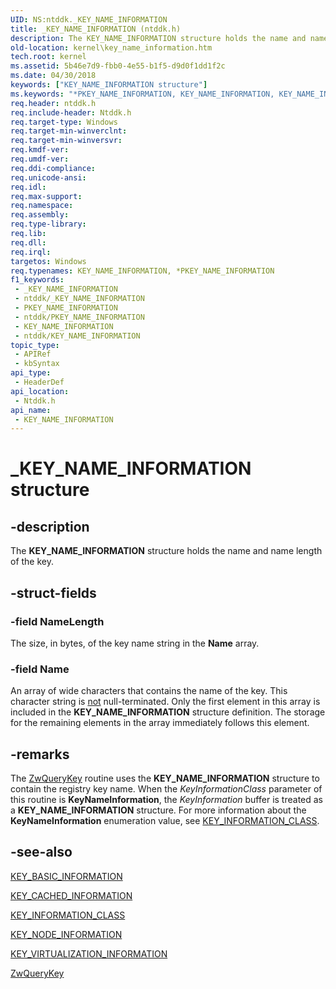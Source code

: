 ```yaml
---
UID: NS:ntddk._KEY_NAME_INFORMATION
title: _KEY_NAME_INFORMATION (ntddk.h)
description: The KEY_NAME_INFORMATION structure holds the name and name length of the key.
old-location: kernel\key_name_information.htm
tech.root: kernel
ms.assetid: 5b46e7d9-fbb0-4e55-b1f5-d9d0f1dd1f2c
ms.date: 04/30/2018
keywords: ["KEY_NAME_INFORMATION structure"]
ms.keywords: "*PKEY_NAME_INFORMATION, KEY_NAME_INFORMATION, KEY_NAME_INFORMATION structure [Kernel-Mode Driver Architecture], PKEY_NAME_INFORMATION, PKEY_NAME_INFORMATION structure pointer [Kernel-Mode Driver Architecture], _KEY_NAME_INFORMATION, kernel.key_name_information, kstruct_c_1b3b2976-9298-4d7d-a3d7-b0c8d303d29a.xml, ntddk/KEY_NAME_INFORMATION, ntddk/PKEY_NAME_INFORMATION"
req.header: ntddk.h
req.include-header: Ntddk.h
req.target-type: Windows
req.target-min-winverclnt: 
req.target-min-winversvr: 
req.kmdf-ver: 
req.umdf-ver: 
req.ddi-compliance: 
req.unicode-ansi: 
req.idl: 
req.max-support: 
req.namespace: 
req.assembly: 
req.type-library: 
req.lib: 
req.dll: 
req.irql: 
targetos: Windows
req.typenames: KEY_NAME_INFORMATION, *PKEY_NAME_INFORMATION
f1_keywords:
 - _KEY_NAME_INFORMATION
 - ntddk/_KEY_NAME_INFORMATION
 - PKEY_NAME_INFORMATION
 - ntddk/PKEY_NAME_INFORMATION
 - KEY_NAME_INFORMATION
 - ntddk/KEY_NAME_INFORMATION
topic_type:
 - APIRef
 - kbSyntax
api_type:
 - HeaderDef
api_location:
 - Ntddk.h
api_name:
 - KEY_NAME_INFORMATION
---
```


# _KEY_NAME_INFORMATION structure


## -description

The <b>KEY_NAME_INFORMATION</b> structure holds the name and name length of the key.

## -struct-fields

### -field NameLength

The size, in bytes, of the key name string in the <b>Name</b> array.

### -field Name

An array of wide characters that contains the name of the key. This character string is <u>not</u> null-terminated. Only the first element in this array is included in the <b>KEY_NAME_INFORMATION</b> structure definition. The storage for the remaining elements in the array immediately follows this element.

## -remarks

The <a href="https://docs.microsoft.com/windows-hardware/drivers/ddi/wdm/nf-wdm-zwquerykey">ZwQueryKey</a> routine uses the <b>KEY_NAME_INFORMATION</b> structure to contain the registry key name. When the <i>KeyInformationClass</i> parameter of this routine is <b>KeyNameInformation</b>, the <i>KeyInformation</i> buffer is treated as a <b>KEY_NAME_INFORMATION</b> structure.  For more information about the <b>KeyNameInformation</b> enumeration value, see <a href="https://docs.microsoft.com/windows-hardware/drivers/ddi/wdm/ne-wdm-_key_information_class">KEY_INFORMATION_CLASS</a>.

## -see-also

<a href="https://docs.microsoft.com/windows-hardware/drivers/ddi/wdm/ns-wdm-_key_basic_information">KEY_BASIC_INFORMATION</a>



<a href="https://docs.microsoft.com/windows-hardware/drivers/ddi/ntddk/ns-ntddk-_key_cached_information">KEY_CACHED_INFORMATION</a>



<a href="https://docs.microsoft.com/windows-hardware/drivers/ddi/wdm/ne-wdm-_key_information_class">KEY_INFORMATION_CLASS</a>



<a href="https://docs.microsoft.com/windows-hardware/drivers/ddi/wdm/ns-wdm-_key_node_information">KEY_NODE_INFORMATION</a>



<a href="https://docs.microsoft.com/windows-hardware/drivers/ddi/ntddk/ns-ntddk-_key_virtualization_information">KEY_VIRTUALIZATION_INFORMATION</a>



<a href="https://docs.microsoft.com/windows-hardware/drivers/ddi/wdm/nf-wdm-zwquerykey">ZwQueryKey</a>

